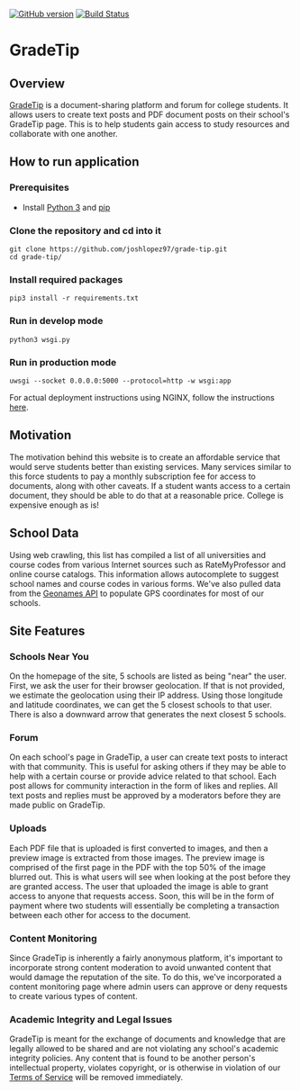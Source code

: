 [![GitHub version](https://badge.fury.io/gh/joshlopez97%2Fgrade-tip.svg)](https://badge.fury.io/gh/joshlopez97%2Fgrade-tip)
[![Build Status](https://travis-ci.org/joshlopez97/grade-tip.svg?branch=master)](https://travis-ci.org/joshlopez97/grade-tip)
# GradeTip
## Overview
[GradeTip](https://gradetip.com) is a document-sharing platform and forum for college students. It allows users to create text posts and PDF document posts on their school's GradeTip page. This is to help students gain access to study resources and collaborate with one another.  
## How to run application
### Prerequisites
- Install [Python 3](https://docs.python-guide.org/starting/installation/) and [pip](https://pip.pypa.io/en/stable/installing/)

### Clone the repository and cd into it
```
git clone https://github.com/joshlopez97/grade-tip.git
cd grade-tip/
```

### Install required packages
```
pip3 install -r requirements.txt
```

### Run in develop mode
```
python3 wsgi.py
```
### Run in production mode
```
uwsgi --socket 0.0.0.0:5000 --protocol=http -w wsgi:app
```
For actual deployment instructions using NGINX, follow the instructions [here](https://www.digitalocean.com/community/tutorials/how-to-serve-flask-applications-with-uwsgi-and-nginx-on-ubuntu-16-04).

## Motivation
The motivation behind this website is to create an affordable service that would serve students better than existing services. Many services similar to this force students to pay a monthly subscription fee for access to documents, along with other caveats. If a student wants access to a certain document, they should be able to do that at a reasonable price. College is expensive enough as is!

## School Data
Using web crawling, this list has compiled a list of all universities and course codes from various Internet sources such as RateMyProfessor and online course catalogs. This information allows autocomplete to suggest school names and course codes in various forms. We've also pulled data from the [Geonames API](http://www.geonames.org/export/web-services.html) to populate GPS coordinates for most of our schools.

## Site Features
### Schools Near You
On the homepage of the site, 5 schools are listed as being "near" the user. First, we ask the user for their browser geolocation. If that is not provided, we estimate the geolocation using their IP address. Using those longitude and latitude coordinates, we can get the 5 closest schools to that user. There is also a downward arrow that generates the next closest 5 schools. 
### Forum
On each school's page in GradeTip, a user can create text posts to interact with that community. This is useful for asking others if they may be able to help with a certain course or provide advice related to that school. Each post allows for community interaction in the form of likes and replies. All text posts and replies must be approved by a moderators before they are made public on GradeTip.
### Uploads
Each PDF file that is uploaded is first converted to images, and then a preview image is extracted from those images. The preview image is comprised of the first page in the PDF with the top 50% of the image blurred out. This is what users will see when looking at the post before they are granted access.
The user that uploaded the image is able to grant access to anyone that requests access. Soon, this will be in the form of payment where two students will essentially be completing a transaction between each other for access to the document.
### Content Monitoring
Since GradeTip is inherently a fairly anonymous platform, it's important to incorporate strong content moderation to avoid unwanted content that would damage the reputation of the site. To do this, we've incorporated a content monitoring page where admin users can approve or deny requests to create various types of content.
### Academic Integrity and Legal Issues
GradeTip is meant for the exchange of documents and knowledge that are legally allowed to be shared and are not violating any school's academic integrity policies. Any content that is found to be another person's intellectual property, violates copyright, or is otherwise in violation of our [Terms of Service](https://gradetip.com/terms) will be removed immediately.
